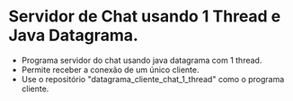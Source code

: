 # Servidor de Chat usando 1 Thread e Java Datagrama.

- Programa servidor do chat usando java datagrama com 1 thread.
- Permite receber a conexão de um único cliente.
- Use o repositório "datagrama_cliente_chat_1_thread" como o programa cliente.